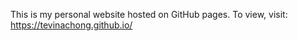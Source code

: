 This is my personal website hosted on GitHub pages. 
To view, visit: https://tevinachong.github.io/
